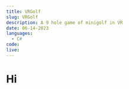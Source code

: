 ```yaml
---
title: VRGolf
slug: VRGolf
description: A 9 hole game of minigolf in VR
date: 06-14-2023
languages:
  - C#
code:
live:
---
```


# Hi
